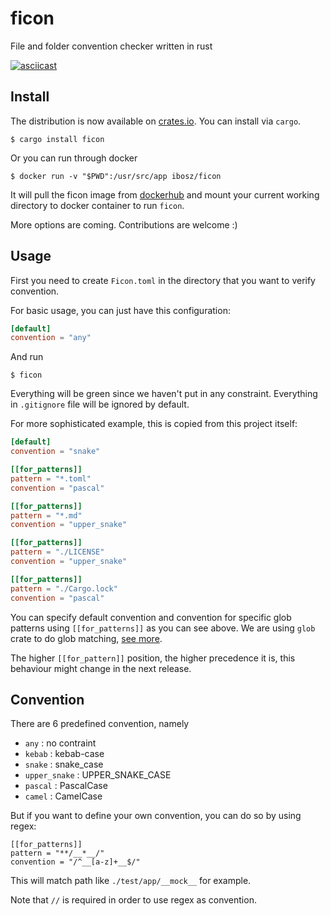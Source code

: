 # ficon
File and folder convention checker written in rust

[![asciicast](https://asciinema.org/a/rHTVDEyIvLPfC1DjlgeKnuCgM.svg)](https://asciinema.org/a/rHTVDEyIvLPfC1DjlgeKnuCgM)

## Install

The distribution is now available on [crates.io](https://crates.io/). You can install via `cargo`.

```
$ cargo install ficon
```

Or you can run through docker

```
$ docker run -v "$PWD":/usr/src/app ibosz/ficon
```

It will pull the ficon image from [dockerhub](https://hub.docker.com/r/ibosz/ficon)
and mount your current working directory to docker container to run `ficon`.

More options are coming. Contributions are welcome :)

## Usage

First you need to create `Ficon.toml` in the directory that you want to verify convention.

For basic usage, you can just have this configuration:

```toml
[default]
convention = "any"
```

And run
```
$ ficon
```

Everything will be green since we haven't put in any constraint.
Everything in `.gitignore` file will be ignored by default.


For more sophisticated example, this is copied from this project itself:

```toml
[default]
convention = "snake"

[[for_patterns]]
pattern = "*.toml"
convention = "pascal"

[[for_patterns]]
pattern = "*.md"
convention = "upper_snake"

[[for_patterns]]
pattern = "./LICENSE"
convention = "upper_snake"

[[for_patterns]]
pattern = "./Cargo.lock"
convention = "pascal"
```

You can specify default convention and convention for specific glob patterns using `[[for_patterns]]` as you can see above.
We are using `glob` crate to do glob matching, [see more](https://docs.rs/glob/0.3.0/glob/struct.Pattern.html).

The higher `[[for_pattern]]` position, the higher precedence it is, this behaviour might change in the next release.

## Convention

There are 6 predefined convention, namely
* `any` : no contraint
* `kebab` : kebab-case
* `snake` : snake_case
* `upper_snake` : UPPER_SNAKE_CASE
* `pascal` : PascalCase
* `camel` : CamelCase

But if you want to define your own convention, you can do so by using regex:

```
[[for_patterns]]
pattern = "**/__*__/"
convention = "/^__[a-z]+__$/"
```

This will match path like `./test/app/__mock__` for example.

Note that `//` is required in order to use regex as convention.
